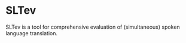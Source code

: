 # SLTev
SLTev is a tool for comprehensive evaluation of (simultaneous) spoken language translation.
